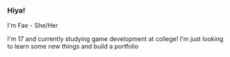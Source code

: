 ### Hiya!
I'm Fae - She/Her

I'm 17 and currently studying game development at college!
I'm just looking to learn some new things and build a portfolio

<!--
**Demigoddess115/Demigoddess115** is a ✨ _special_ ✨ repository because its `README.md` (this file) appears on your GitHub profile.

Here are some ideas to get you started:

- 🔭 I’m currently working on ...
- 🌱 I’m currently learning ...
- 👯 I’m looking to collaborate on ...
- 🤔 I’m looking for help with ...
- 💬 Ask me about ...
- 📫 How to reach me: ...
- 😄 Pronouns: ...
- ⚡ Fun fact: ...
-->

